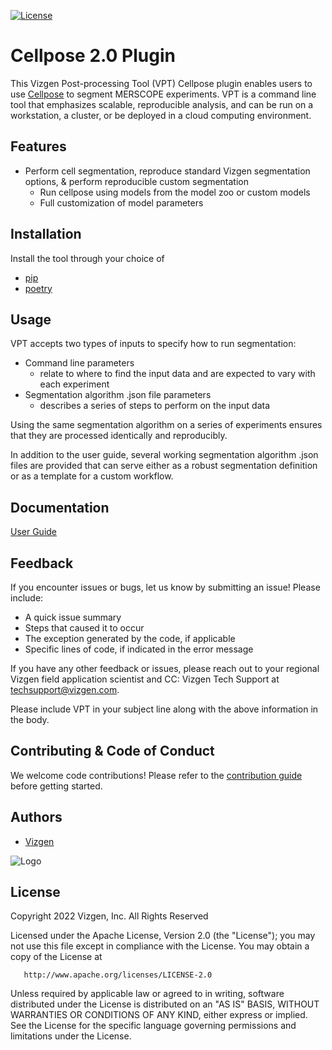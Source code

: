 [![License](https://img.shields.io/badge/License-Apache%202.0-blue.svg)](https://opensource.org/licenses/Apache-2.0)

# Cellpose 2.0 Plugin

This Vizgen Post-processing Tool (VPT) Cellpose plugin enables users to use [Cellpose](https://cellpose.readthedocs.io/en/latest/) to segment MERSCOPE experiments. 
VPT is a command line tool that emphasizes scalable, reproducible analysis, and can be run on a workstation, a cluster, or 
be deployed in a cloud computing environment.


## Features
- Perform cell segmentation, reproduce standard Vizgen segmentation options, & perform reproducible custom segmentation
    - Run cellpose using models from the model zoo or custom models
    - Full customization of model parameters 


## Installation

Install the tool through your choice of 
- [pip](https://pip.pypa.io/en/stable/getting-started/)
- [poetry](https://python-poetry.org/)

    
## Usage

VPT accepts two types of inputs to specify how to run segmentation:
- Command line parameters
    - relate to where to find the input data and are expected to vary with each experiment
- Segmentation algorithm .json file parameters
    - describes a series of steps to perform on the input data

Using the same segmentation algorithm on a series of experiments ensures that they are processed identically and reproducibly.

In addition to the user guide, several working segmentation algorithm .json files are provided that can serve either as a 
robust segmentation definition or as a template for a custom workflow.

## Documentation

[User Guide](https://vizgen.github.io/vizgen-postprocessing/)

## Feedback


If you encounter issues or bugs, let us know by submitting an issue!
Please include:

- A quick issue summary
- Steps that caused it to occur
- The exception generated by the code, if applicable
- Specific lines of code, if indicated in the error message


If you have any other feedback or issues, please reach out to your regional Vizgen field application scientist and CC: Vizgen 
Tech Support at techsupport@vizgen.com.

Please include VPT in your subject line along with the above information in the body.

## Contributing & Code of Conduct

We welcome code contributions! Please refer to the [contribution guide](CONTRIBUTING.md) before getting started.

## Authors

- [Vizgen](https://vizgen.com/)

![Logo](https://vizgen.com/wp-content/uploads/2022/12/Vizgen-Logo_Vizgen-BlackColor-.png)

## License

   Copyright 2022 Vizgen, Inc. All Rights Reserved
   
   Licensed under the Apache License, Version 2.0 (the "License");
   you may not use this file except in compliance with the License.
   You may obtain a copy of the License at

       http://www.apache.org/licenses/LICENSE-2.0

   Unless required by applicable law or agreed to in writing, software
   distributed under the License is distributed on an "AS IS" BASIS,
   WITHOUT WARRANTIES OR CONDITIONS OF ANY KIND, either express or implied.
   See the License for the specific language governing permissions and
   limitations under the License.
